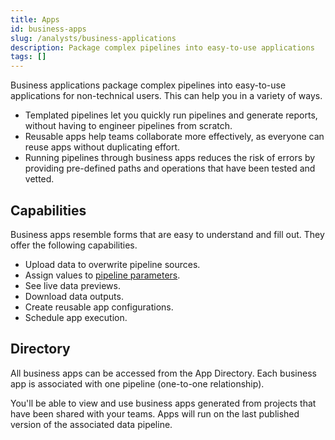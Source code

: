 ```yaml
---
title: Apps
id: business-apps
slug: /analysts/business-applications
description: Package complex pipelines into easy-to-use applications
tags: []
---
```


Business applications package complex pipelines into easy-to-use applications for non-technical users. This can help you in a variety of ways.

- Templated pipelines let you quickly run pipelines and generate reports, without having to engineer pipelines from scratch.
- Reusable apps help teams collaborate more effectively, as everyone can reuse apps without duplicating effort.
- Running pipelines through business apps reduces the risk of errors by providing pre-defined paths and operations that have been tested and vetted.

## Capabilities

Business apps resemble forms that are easy to understand and fill out. They offer the following capabilities.

- Upload data to overwrite pipeline sources.
- Assign values to [pipeline parameters](https://docs.prophecy.io/analysts/pipeline-parameters).
- See live data previews.
- Download data outputs.
- Create reusable app configurations.
- Schedule app execution.

## Directory

All business apps can be accessed from the App Directory. Each business app is associated with one pipeline (one-to-one relationship).

You'll be able to view and use business apps generated from projects that have been shared with your teams. Apps will run on the last published version of the associated data pipeline.

<!-- ## Creation

Business apps are created inside projects. Visit our guide on [app creation](docs/analysts/business-apps/app-creation.md) for more details. -->
